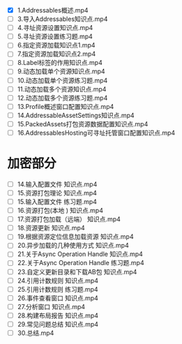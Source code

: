 - [x] 1.Addressables概述.mp4
- [ ] 3.导入Addressables知识点.mp4
- [ ] 4.寻址资源设置知识点.mp4
- [ ] 5.寻址资源设置练习题.mp4
- [ ] 6.指定资源加载知识点1.mp4
- [ ] 7.指定资源加载知识点2.mp4
- [ ] 8.Label标签的作用知识点.mp4
- [ ] 9.动态加载单个资源知识点.mp4
- [ ] 10.动态加载单个资源练习题.mp4
- [ ] 11.动态加载多个资源知识点.mp4
- [ ] 12.动态加载多个资源练习题.mp4
- [ ] 13.Profile概述窗口配置知识点.mp4
- [ ] 14.AddressableAssetSettings知识点.mp4
- [ ] 15.PackedAssets打包资源数据配置知识点.mp4
- [ ] 16.AddressablesHosting可寻址托管窗口配置知识点.mp4
# 加密部分
- [ ] 14.输入配置文件 知识点.mp4
- [ ] 15.资源打包理论 知识点.mp4
- [ ] 15.输入配置文件 练习题.mp4
- [ ] 16.资源打包(本地 ) 知识点.mp4
- [ ] 17.资源打包加载（远端） 知识点.mp4
- [ ] 18.资源更新 知识点.mp4
- [ ] 19.根据资源定位信息加载资源 知识点.mp4
- [ ] 20.异步加载的几种使用方式 知识点.mp4
- [ ] 21.关于Async Operation Handle 知识点.mp4
- [ ] 22.关于Async Operation Handle 练习题.mp4
- [ ] 23.自定义更新目录和下载AB包 知识点.mp4
- [ ] 24.引用计数规则 知识点.mp4
- [ ] 25.引用计数规则 练习题.mp4
- [ ] 26.事件查看窗口 知识点.mp4
- [ ] 27.分析窗口 知识点.mp4
- [ ] 28.构建布局报告 知识点.mp4
- [ ] 29.常见问题总结 知识点.mp4
- [ ] 30.总结.mp4
